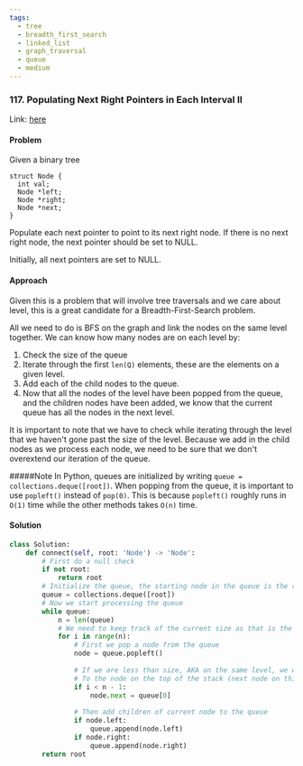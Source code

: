 ```yaml
---
tags:
  - tree
  - breadth_first_search
  - linked_list
  - graph_traversal
  - queue
  - medium
---
```


### 117. Populating Next Right Pointers in Each Interval II
Link: [here](https://leetcode.com/problems/populating-next-right-pointers-in-each-node-ii/)
  
#### Problem
Given a binary tree
```
struct Node {
  int val;
  Node *left;
  Node *right;
  Node *next;
}
```
Populate each next pointer to point to its next right node. If there is no next right node, the next pointer should be set to NULL.

Initially, all next pointers are set to NULL.

#### Approach
Given this is a problem that will involve tree traversals and we care about level, this is a great candidate for a Breadth-First-Search problem.

All we need to do is BFS on the graph and link the nodes on the same level together. We can know how many nodes are on each level by:
1. Check the size of the queue
2. Iterate through the first `len(Q)` elements, these are the elements on a given level.
3. Add each of the child nodes to the queue. 
4. Now that all the nodes of the level have been popped from the queue, and the children nodes have been added, we know that the current queue has all the nodes in the next level.

It is important to note that we have to check while iterating through the level that we haven't gone past the size of the level. Because we add in the child nodes as we process each node, we need to be sure that we don't overextend our iteration of the queue.

#####Note
In Python, queues are initialized by writing `queue = collections.deque([root])`. When popping from the queue, it is important to use `popleft()` instead of `pop(0)`. This is because `popleft()` roughly runs in `O(1)` time while the other methods takes `O(n)` time.
#### Solution
```python 
class Solution:
    def connect(self, root: 'Node') -> 'Node':
        # First do a null check
        if not root: 
            return root
        # Initialize the queue, the starting node in the queue is the root 
        queue = collections.deque([root])
        # Now we start processing the queue
        while queue:
            n = len(queue)
            # We need to keep track of the current size as that is the current level
            for i in range(n):
                # First we pop a node from the queue
                node = queue.popleft()
                
                # If we are less than size, AKA on the same level, we want to append the popped node
                # To the node on the top of the stack (next node on this level)
                if i < n - 1:
                    node.next = queue[0]
                
                # Then add children of current node to the queue
                if node.left:
                    queue.append(node.left)
                if node.right:
                    queue.append(node.right)
        return root
```